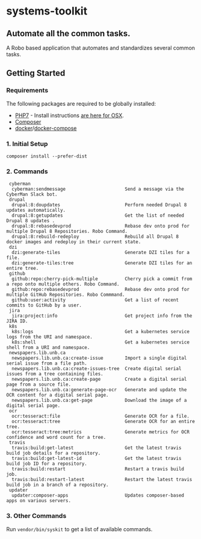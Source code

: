 # systems-toolkit
## Automate all the common tasks.
A Robo based application that automates and standardizes several common tasks.

## Getting Started
### Requirements
The following packages are required to be globally installed:

* [PHP7](https://php.org/) - Install instructions [are here for OSX](https://gist.github.com/JacobSanford/52ad35b83bcde5c113072d5591eb89bd).
* [Composer](https://getcomposer.org/)
* [docker](https://www.docker.com)/[docker-compose](https://docs.docker.com/compose/)

### 1. Initial Setup
```
composer install --prefer-dist
```

### 2. Commands
```
 cyberman
  cyberman:sendmessage                      Send a message via the CyberMan Slack bot.
 drupal
  drupal:8:doupdates                        Perform needed Drupal 8 updates automatically.
  drupal:8:getupdates                       Get the list of needed Drupal 8 updates .
  drupal:8:rebasedevprod                    Rebase dev onto prod for multiple Drupal 8 Repositories. Robo Command.
  drupal:8:rebuild-redeploy                 Rebuild all Drupal 8 docker images and redeploy in their current state.
 dzi
  dzi:generate-tiles                        Generate DZI tiles for a file.
  dzi:generate-tiles:tree                   Generate DZI tiles for an entire tree.
 github
  github:repo:cherry-pick-multiple          Cherry pick a commit from a repo onto multiple others. Robo Command.
  github:repo:rebasedevprod                 Rebase dev onto prod for multiple GitHub Repositories. Robo Commmand.
  github:user:activity                      Get a list of recent commits to GitHub by a user.
 jira
  jira:project:info                         Get project info from the JIRA ID.
 k8s
  k8s:logs                                  Get a kubernetes service logs from the URI and namespace.
  k8s:shell                                 Get a kubernetes service shell from a URI and namespace.
 newspapers.lib.unb.ca
  newspapers.lib.unb.ca:create-issue        Import a single digital serial issue from a file path.
  newspapers.lib.unb.ca:create-issues-tree  Create digital serial issues from a tree containing files.
  newspapers.lib.unb.ca:create-page         Create a digital serial page from a source file.
  newspapers.lib.unb.ca:generate-page-ocr   Generate and update the OCR content for a digital serial page.
  newspapers.lib.unb.ca:get-page            Download the image of a digital serial page.
 ocr
  ocr:tesseract:file                        Generate OCR for a file.
  ocr:tesseract:tree                        Generate OCR for an entire tree.
  ocr:tesseract:tree:metrics                Generate metrics for OCR confidence and word count for a tree.
 travis
  travis:build:get-latest                   Get the latest travis build job details for a repository.
  travis:build:get-latest-id                Get the latest travis build job ID for a repository.
  travis:build:restart                      Restart a travis build job.
  travis:build:restart-latest               Restart the latest travis build job in a branch of a repository.
 updater
  updater:composer-apps                     Updates composer-based apps on various servers.
```

### 3. Other Commands
Run ```vendor/bin/syskit``` to get a list of available commands.
